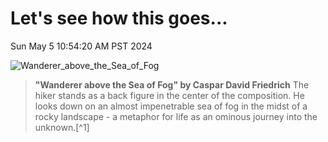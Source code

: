 # Let's see how this goes...
Sun May  5 10:54:20 AM PST 2024

![Wanderer_above_the_Sea_of_Fog](https://i.imgur.com/Q7d9wey.jpeg)
> **"Wanderer above the Sea of Fog" by Caspar David Friedrich** 
> The hiker stands as a back figure in the center of the composition. He looks down on an almost impenetrable sea of ​​fog in the midst of a rocky landscape - a metaphor for life as an ominous journey into the unknown.[^1]
